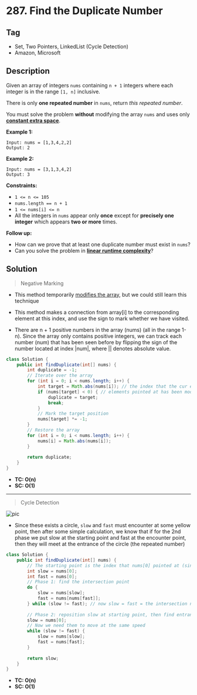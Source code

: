 # 287. Find the Duplicate Number

## Tag

- Set, Two Pointers, LinkedList (Cycle Detection)
- Amazon, Microsoft

## Description 

Given an array of integers `nums` containing `n + 1` integers where each integer is in the range `[1, n]` inclusive.

There is only **one repeated number** in `nums`, return *this repeated number*.

You must solve the problem **without** modifying the array `nums` and uses only **<u>constant extra space</u>**.

 

**Example 1:**

```
Input: nums = [1,3,4,2,2]
Output: 2
```

**Example 2:**

```
Input: nums = [3,1,3,4,2]
Output: 3
```

 

**Constraints:**

- `1 <= n <= 105`
- `nums.length == n + 1`
- `1 <= nums[i] <= n`
- All the integers in `nums` appear only **once** except for **precisely one integer** which appears **two or more** times.

**Follow up:**

- How can we prove that at least one duplicate number must exist in `nums`?
- Can you solve the problem in **<u>linear runtime complexity</u>**?



## Solution

> Negative Marking

- This method temporarily <u>modifies the array</u>, but we could still learn this technique
- This method makes a connection from array[i] to the corresponding element at this index, and use the sign to mark whether we have visited.

- There are n + 1 positive numbers in the array (nums) (all in the range 1-n). Since the array only contains positive integers, we can track each number (num) that has been seen before by flipping the sign of the number located at index |num|, where || denotes absolute value.



```java
class Solution {
    public int findDuplicate(int[] nums) {
        int duplicate = -1;
        // Iterate over the array
        for (int i = 0; i < nums.length; i++) {
            int target = Math.abs(nums[i]); // the index that the cur element points at
            if (nums[target] < 0) { // elements pointed at has been modified before
                duplicate = target;
                break;
            }
            // Mark the target position
            nums[target] *= -1;
        }
        // Restore the array
        for (int i = 0; i < nums.length; i++) {
            nums[i] = Math.abs(nums[i]);
        }
        
        return duplicate;
    }
}
```

- **TC: O(n)**
- **SC: O(1)**

---

> Cycle Detection

![pic](https://leetcode.com/problems/find-the-duplicate-number/Figures/287/first_intersection.png)

- Since these exists a circle, `slow` and `fast` must encounter at some yellow point, then after some simple calculation, we know that if for the 2nd phase we put slow at the starting point and fast at the encounter point, then they will meet at the entrance of the circle (the repeated number)

```java
class Solution {
    public int findDuplicate(int[] nums) {
        // The starting point is the index that nums[0] pointed at (since nums array does not contains 0)
        int slow = nums[0];
        int fast = nums[0];
        // Phase 1: find the intersection point
        do {
            slow = nums[slow];
            fast = nums[nums[fast]];
        } while (slow != fast); // now slow = fast = the intersection num
        
        // Phase 2: reposition slow at starting point, then find entrance of cycle
        slow = nums[0];
        // Now we need them to move at the same speed
        while (slow != fast) {
            slow = nums[slow];
            fast = nums[fast];
        }
        
        return slow;
    }
}
```

- **TC: O(n)**
- **SC: O(1)**